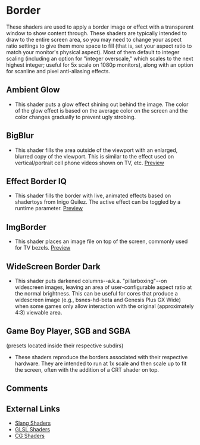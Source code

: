 # Border

These shaders are used to apply a border image or effect with a transparent window to show content through. These shaders are typically intended to draw to the entire screen area, so you may need to change your aspect ratio settings to give them more space to fill (that is, set your aspect ratio to match your monitor's physical aspect). Most of them default to integer scaling (including an option for "integer overscale," which scales to the next highest integer; useful for 5x scale on 1080p monitors), along with an option for scanline and pixel anti-aliasing effects.

## **Ambient Glow**
  + This shader puts a glow effect shining out behind the image. The color of the glow effect is based on the average color on the screen and the color changes gradually to prevent ugly strobing.
## **BigBlur**
  + This shader fills the area outside of the viewport with an enlarged, blurred copy of the viewport. This is similar to the effect used on vertical/portrait cell phone videos shown on TV, etc. [Preview](https://raw.githubusercontent.com/libretro/shader-previews/master/border/bigblur.png)
## **Effect Border IQ**
  + This shader fills the border with live, animated effects based on shadertoys from Inigo Quilez. The active effect can be toggled by a runtime parameter. [Preview](https://raw.githubusercontent.com/libretro/shader-previews/master/border/hexagons.png)
## **ImgBorder**
  + This shader places an image file on top of the screen, commonly used for TV bezels. [Preview](https://raw.githubusercontent.com/libretro/shader-previews/master/border/imgborder.png)
## **WideScreen Border Dark**
  + This shader puts darkened columns--a.k.a. "pillarboxing"--on widescreen images, leaving an area of user-configurable aspect ratio at the normal brightness. This can be useful for cores that produce a widescreen image (e.g., bsnes-hd-beta and Genesis Plus GX Wide) when some games only allow interaction with the original (approximately 4:3) viewable area.
## **Game Boy Player, SGB and SGBA**
  (presets located inside their respective subdirs)
  + These shaders reproduce the borders associated with their respective hardware. They are intended to run at 1x scale and then scale up to fit the screen, often with the addition of a CRT shader on top.

## Comments

## External Links

* [Slang Shaders](https://github.com/libretro/slang-shaders)
* [GLSL Shaders](https://github.com/libretro/glsl-shaders)
* [CG Shaders](https://github.com/libretro/common-shaders)
